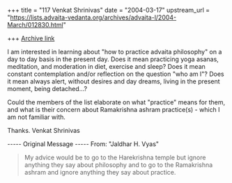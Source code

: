 +++
title = "117 Venkat Shrinivas"
date = "2004-03-17"
upstream_url = "https://lists.advaita-vedanta.org/archives/advaita-l/2004-March/012830.html"

+++
[Archive link](https://lists.advaita-vedanta.org/archives/advaita-l/2004-March/012830.html)

I am interested in learning about "how to practice advaita philosophy" on a
day to day basis in the present day. Does it mean practicing yoga asanas,
meditation, and moderation in diet, exercise and sleep? Does it mean
constant contemplation and/or reflection on the question "who am I"? Does it
mean always alert, without desires and day dreams, living in the present
moment, being detached...? 

Could the members of the list elaborate on what "practice" means for them,
and what is their concern about Ramakrishna ashram practice(s) - which I am
not familiar with.

Thanks.
Venkat Shrinivas

----- Original Message ----- 
From: "Jaldhar H. Vyas" <jaldhar at braincells.com>
> 
> My advice would be to go to the Harekrishna temple but ignore anything
> they say about philosophy and to go to the Ramakrishna ashram and ignore
> anything they say about practice.  


